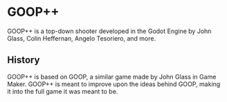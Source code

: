 # GOOP++

GOOP++ is a top-down shooter developed in the Godot Engine by John Glass, Colin Heffernan, Angelo Tesoriero, and more.


## History

GOOP++ is based on GOOP, a similar game made by John Glass in Game Maker. GOOP++ is meant to improve upon the ideas behind GOOP, making it into the full game it was meant to be.
